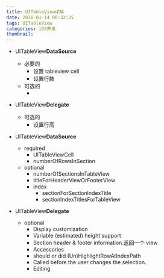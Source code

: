 ```yaml
---
title: UITableView详解
date: 2018-01-14 08:32:25
tags: UITableView
categories: iOS开发
thumbnail:
---
```




* UITableView**DataSource**
  * 必要的
    * 设置 tableview cell
    * 设置行数
  * 可选的
    * ​
* UITableView**Delegate**
  * 可选的
    * 设置行高





* UITableView**DataSource**

  * required
    * UITableViewCell 
    * numberOfRowsInSection
  * optional
    * numberOfSectionsInTableView 
    * titleForHeaderViewOrFooterView
    * index
      * sectionForSectionIndexTitle
      * sectionIndexTitlesForTableView

* UITableView**Delegate**

  * optional
    * Display customization
    * Variable (estimated) height support
    * Section header & footer information.返回一个 view
    * Accessories
    * should or did (Un)HighlightRowAtIndexPath
    * Called before the user changes the selection.
    * Editing

  ​